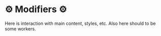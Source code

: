 # ⚙️ Modifiers ⚙️

Here is interaction with main content, styles, etc. Also here should to be some workers.
